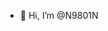 - 👋 Hi, I’m @N9801N

<!---
N9801N/N9801N is a ✨ special ✨ repository because its `README.md` (this file) appears on your GitHub profile.
You can click the Preview link to take a look at your changes.
--->
